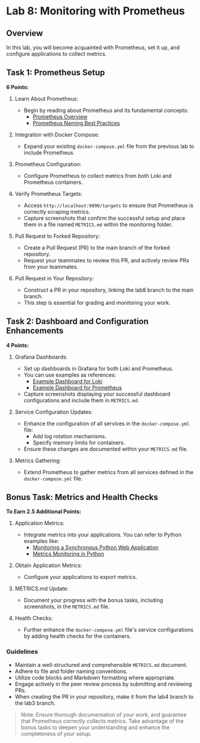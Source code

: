 # Lab 8: Monitoring with Prometheus

## Overview

In this lab, you will become acquainted with Prometheus, set it up, and configure applications to collect metrics.

## Task 1: Prometheus Setup

**6 Points:**

1. Learn About Prometheus:
   - Begin by reading about Prometheus and its fundamental concepts:
     - [Prometheus Overview](https://prometheus.io/docs/introduction/overview/)
     - [Prometheus Naming Best Practices](https://prometheus.io/docs/practices/naming/)

2. Integration with Docker Compose:
   - Expand your existing `docker-compose.yml` file from the previous lab to include Prometheus.

3. Prometheus Configuration:
   - Configure Prometheus to collect metrics from both Loki and Prometheus containers.

4. Verify Prometheus Targets:
   - Access `http://localhost:9090/targets` to ensure that Prometheus is correctly scraping metrics.
   - Capture screenshots that confirm the successful setup and place them in a file named `METRICS.md` within the monitoring folder.

5. Pull Request to Forked Repository:
   - Create a Pull Request (PR) to the main branch of the forked repository.
   - Request your teammates to review this PR, and actively review PRs from your teammates.

6. Pull Request in Your Repository:
   - Construct a PR in your repository, linking the lab8 branch to the main branch.
   - This step is essential for grading and monitoring your work.

## Task 2: Dashboard and Configuration Enhancements

**4 Points:**

1. Grafana Dashboards:
   - Set up dashboards in Grafana for both Loki and Prometheus.
   - You can use examples as references:
     - [Example Dashboard for Loki](https://grafana.com/grafana/dashboards/13407)
     - [Example Dashboard for Prometheus](https://grafana.com/grafana/dashboards/3662)
   - Capture screenshots displaying your successful dashboard configurations and include them in `METRICS.md`.

2. Service Configuration Updates:
   - Enhance the configuration of all services in the `docker-compose.yml` file:
     - Add log rotation mechanisms.
     - Specify memory limits for containers.
   - Ensure these changes are documented within your `METRICS.md` file.

3. Metrics Gathering:
   - Extend Prometheus to gather metrics from all services defined in the `docker-compose.yml` file.

## Bonus Task: Metrics and Health Checks

**To Earn 2.5 Additional Points:**

1. Application Metrics:
   - Integrate metrics into your applications. You can refer to Python examples like:
     - [Monitoring a Synchronous Python Web Application](https://dzone.com/articles/monitoring-your-synchronous-python-web-application)
     - [Metrics Monitoring in Python](https://opensource.com/article/18/4/metrics-monitoring-and-python)

2. Obtain Application Metrics:
   - Configure your applications to export metrics.

3. METRICS.md Update:
   - Document your progress with the bonus tasks, including screenshots, in the `METRICS.md` file.

4. Health Checks:
   - Further enhance the `docker-compose.yml` file's service configurations by adding health checks for the containers.

### Guidelines

- Maintain a well-structured and comprehensible `METRICS.md` document.
- Adhere to file and folder naming conventions.
- Utilize code blocks and Markdown formatting where appropriate.
- Engage actively in the peer review process by submitting and reviewing PRs.
- When creating the PR in your repository, make it from the lab4 branch to the lab3 branch.

> Note: Ensure thorough documentation of your work, and guarantee that Prometheus correctly collects metrics. Take advantage of the bonus tasks to deepen your understanding and enhance the completeness of your setup.

